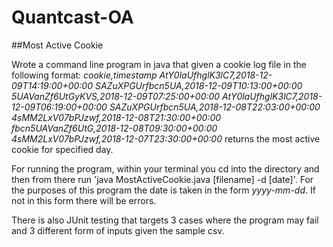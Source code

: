 # Quantcast-OA

##Most Active Cookie

Wrote a command line program in java that given a cookie log file in the following format:
*cookie,timestamp
AtY0laUfhglK3lC7,2018-12-09T14:19:00+00:00
SAZuXPGUrfbcn5UA,2018-12-09T10:13:00+00:00
5UAVanZf6UtGyKVS,2018-12-09T07:25:00+00:00
AtY0laUfhglK3lC7,2018-12-09T06:19:00+00:00
SAZuXPGUrfbcn5UA,2018-12-08T22:03:00+00:00
4sMM2LxV07bPJzwf,2018-12-08T21:30:00+00:00
fbcn5UAVanZf6UtG,2018-12-08T09:30:00+00:00
4sMM2LxV07bPJzwf,2018-12-07T23:30:00+00:00*
returns the most active cookie for specified day.

For running the program, within your terminal you cd into the directory and then from there run 'java MostActiveCookie.java [filename] -d [date]'. For the purposes of this program the date is taken in the form *yyyy-mm-dd*. If not in this form there will be errors.

There is also JUnit testing that targets 3 cases where the program may fail and 3 different form of inputs given the sample csv.
